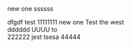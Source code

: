 new  one 
ssssss


dfgdf
test
11111111
new  one 
Test  the  west 	
dddddd
UUUU
to  
222222
jest tsesa
44444
